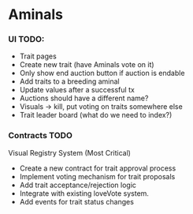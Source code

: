 # Aminals

### UI TODO:
- Trait pages
- Create new trait (have Aminals vote on it)
- Only show end auction button if auction is endable
- Add traits to a breeding aminal
- Update values after a successful tx
- Auctions should have a different name?
- Visuals -> kill, put voting on traits somewhere else
- Trait leader board (what do we need to index?)

### Contracts TODO
Visual Registry System (Most Critical)
- Create a new contract for trait approval process
- Implement voting mechanism for trait proposals
- Add trait acceptance/rejection logic
- Integrate with existing loveVote system.
- Add events for trait status changes